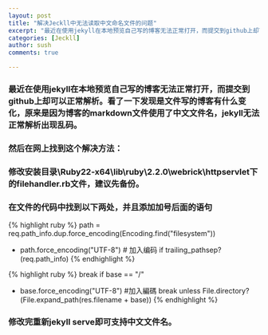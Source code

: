 ```yaml
---
layout: post
title: "解决Jeckll中无法读取中文命名文件的问题"
excerpt: "最近在使用jekyll在本地预览自己写的博客无法正常打开，而提交到github上却可以正常解析。看了一下发现是文件写的博客有什么变化，原来是因为博客的markdown文件使用了中文文件名，jekyll无法正常解析出现乱码"
categories: [Jeckll]
author: sush
comments: true

---
```

### 最近在使用jekyll在本地预览自己写的博客无法正常打开，而提交到github上却可以正常解析。看了一下发现是文件写的博客有什么变化，原来是因为博客的markdown文件使用了中文文件名，jekyll无法正常解析出现乱码。

### 然后在网上找到这个解决方法：
### 修改安装目录\Ruby22-x64\lib\ruby\2.2.0\webrick\httpservlet下的filehandler.rb文件，建议先备份。

### 在文件的代码中找到以下两处，并且添加加号后面的语句


{% highlight ruby %}
path = req.path_info.dup.force_encoding(Encoding.find("filesystem"))
+ path.force_encoding("UTF-8") # 加入编码
if trailing_pathsep?(req.path_info)
{% endhighlight %}



{% highlight ruby %}
break if base == "/"
+ base.force_encoding("UTF-8") #加入編碼
break unless File.directory?(File.expand_path(res.filename + base))
{% endhighlight %}

### 修改完重新jekyll serve即可支持中文文件名。
